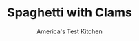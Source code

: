 ---
layout: ../../layouts/MarkdownPostLayout.astro
title: Spaghetti with Clams
author: America's Test Kitchen
pubDate: 2023-03-15
description: "We show you how to prepare silky shellfish pasta that sings with the briny, clean flavor of the sea."
image_url: https://res.cloudinary.com/hksqkdlah/image/upload/ar_1:1,c_fill,dpr_2.0,f_auto,fl_lossy.progressive.strip_profile,g_faces:auto,q_auto:low,w_344/SFS_SpaghettiAndClams-70_qrtpit
tags: ["Main Courses","Pasta","Fish & Seafood"]
calories: 4152
protein: 50
carbohydrates: 65
fats: 19
fiber: 2
ingredients: ["36 , littleneck clams (3 to 4 pounds), scrubbed","1 cup, dry white wine","1 pound, spaghetti",", Table salt for cooking pasta","⅓ cup, extra-virgin olive oil, plus extra for drizzling","6 , garlic cloves, sliced thin","6 , anchovy fillets","¼ teaspoon, red pepper flakes","¼ cup, chopped fresh parsley","2 tablespoons, unsalted butter",", Lemon wedges"]
serves: 6
time: "45 minutes"
instructions: ["Combine clams and wine in 12-inch skillet. Cover and cook over medium-high heat, shaking pan occasionally to redistribute, until clams open, 4 to 8 minutes. Using slotted spoon, transfer clams to large bowl (discard any unopened clams).","Line fine-mesh strainer with coffee filter and set over bowl or large measuring cup. Strain clam broth through filter. Set aside 1½ cups broth (if you have less than 1½ cups, add enough water to equal 1½ cups). Shell 24 clams and set aside; discard shells.","Meanwhile, bring 3 quarts water to boil in large Dutch oven. Add pasta and 1½ teaspoons salt and cook, stirring often, until strands are flexible but still very firm in center, about 5 minutes. Reserve 1 cup cooking water, then drain pasta.","Cook oil, garlic, anchovies, and pepper flakes in now-empty Dutch oven over medium-high heat, using tongs to break anchovies into small pieces, until garlic is just beginning to brown, about 3 minutes. Add pasta, reserved clam broth, and ½ cup cooking water to pot and bring to boil. Cook, stirring often with tongs and folding pasta over itself, until pasta is tender and water is mostly absorbed but still pools slightly in bottom of pot, about 5 minutes.","Off heat, stir in parsley, butter, and reserved clams (shelled and unshelled) and toss to combine. Adjust consistency with remaining reserved cooking water as needed. Season with salt and pepper to taste. Serve, drizzling with extra oil and passing lemon wedges separately."]
nutrition: ["363 mg Potassium, K","689 mg Phosphorus, P","139 mg Calcium, Ca","5 mg Iron, Fe","98 mg Magnesium, Mg","1745 mg Sodium, Na","2 mg Zinc, Zn","19 g Total lipid (fat)","3 mg Niacin","10 g Fatty acids, total monounsaturated","2 g Fatty acids, total polyunsaturated","4 mg Vitamin C, total ascorbic acid","92 mg Cholesterol","4 g Fatty acids, total saturated","2 g Fiber, total dietary","31 µg Folate, food","2 g Sugars, total","49 µg Vitamin K (phylloquinone)","257 g Water","67 g Carbohydrate, by difference","31 µg Folate, DFE","50 g Protein","3 mg Vitamin E (alpha-tocopherol)","29 µg Vitamin B-12","281 µg Vitamin A, RAE","65 g Carbohydrates (net)","692 kcal Energy","4152 calories"]
notes: "Discard any raw clams with unpleasant odors, with cracked or broken shells, or with open shells that wont close when tapped. If you dont have a coffee filter for straining the clam broth, you can use a triple layer of cheesecloth. Because the saltiness of fresh clams can vary, we add less salt than usual to the pasta cooking water."
---